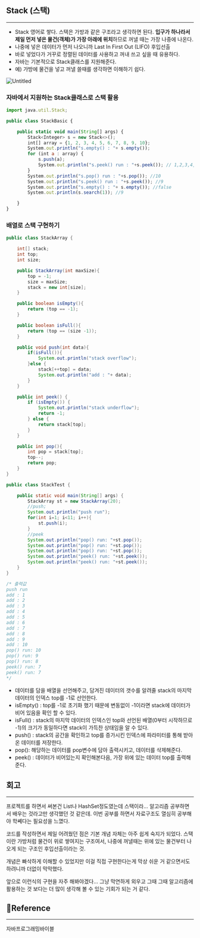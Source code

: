 ## Stack (스택)

---

- Stack 영어로 쌓다. 스택은 가방과 같은 구조라고 생각하면 된다. **입구가 하나라서 제일 먼저 넣은 물건(객체)가 가장 아래에 위치**하므로 꺼낼 때는 가장 나중에 나온다.
- 나중에 넣은 데이터가 먼저 나오니까 Last In First Out (LIFO) 후입선출
- 바로 넣었다가 거꾸로 정렬된 데이터를 사용하고 꺼내 쓰고 싶을 때 유용하다.
- 자바는 기본적으로 Stack클래스를 지원해준다.
- 예) 가방에 물건을 넣고 꺼낼 쓸때를 생각하면 이해하기 쉽다.

![Untitled](https://s3-us-west-2.amazonaws.com/secure.notion-static.com/7a3d9921-df1c-4541-904e-bd1f583154a6/Untitled.png)

  

### 자바에서 지원하는 Stack클래스로 스택 활용

```jsx
import java.util.Stack;

public class StackBasic {

    public static void main(String[] args) {
        Stack<Integer> s = new Stack<>();
        int[] array = {1, 2, 3, 4, 5, 6, 7, 8, 9, 10};
        System.out.println("s.empty() : "+ s.empty());
        for (int a : array) {
            s.push(a);
            System.out.println("s.peek() run : "+s.peek()); // 1,2,3,4,5,6,7,8,9,10 출력
        }
        System.out.println("s.pop() run : "+s.pop()); //10
        System.out.println("s.peek() run : "+s.peek()); //9
        System.out.println("s.empty() : "+ s.empty()); //false
        System.out.println(s.search(1)); //9

    }
}
```

### 배열로 스택 구현하기

```java
public class StackArray {

    int[] stack;
    int top;
    int size;

    public StackArray(int maxSize){
        top = -1;
        size = maxSize;
        stack = new int[size];
    }

    public boolean isEmpty(){
        return (top == -1);
    }

    public boolean isFull(){
        return (top == (size -1));
    }

    public void push(int data){
        if(isFull()){
            System.out.println("stack overflow");
        }else {
            stack[++top] = data;
            System.out.println("add : "+ data);
        }
    }

    public int peek() {
        if (isEmpty()) {
            System.out.println("stack underflow");
            return -1;
        } else {
            return stack[top];
        }
    }

    public int pop(){
        int pop = stack[top];
        top--;
        return pop;
    }
}

public class StackTest {

    public static void main(String[] args) {
        StackArray st = new StackArray(20);
        //push;
        System.out.println("push run");
        for(int i=1; i<11; i++){
            st.push(i);
        }
        //peek
        System.out.println("pop() run: "+st.pop());
        System.out.println("pop() run: "+st.pop());
        System.out.println("pop() run: "+st.pop());
        System.out.println("peek() run: "+st.peek());
        System.out.println("peek() run: "+st.peek());
    }
}

/* 출력값
push run
add : 1
add : 2
add : 3
add : 4
add : 5
add : 6
add : 7
add : 8
add : 9
add : 10
pop() run: 10
pop() run: 9
pop() run: 8
peek() run: 7
peek() run: 7
*/
```

- 데이터를 담을 배열을 선언해주고, 담겨진 데이터의 갯수를 알려줄 stack의 마지막 데이터의 인덱스 top를 -1로 선언한다.
- isEmpty() : top를 -1로 초기화 했기 때문에 변동없이 -1이라면 stack에 데이터가 비어 있음을 확인 할 수 있다.
- isFull() :  stack의 마지막 데이터의 인덱스인 top와 선언된 배열(0부터 시작하므로 -1)의 크기가 동일하다면 stack이 가득찬 상태임을 알 수 있다.
- push() : stack의 공간을 확인하고 top를 증가시킨 인덱스에 파라미터를 통해 받아온 데이터를 저장한다.
- pop(): 해당하는 데이터를  pop변수에 담아 출력시키고,  데이터를 삭제해준다.
- peek() : 데이터가 비어있는지 확인해본다음, 가장 위에 있는 데이터 top를 출력해준다.

## 회고

---

프로젝트를 하면서 써본건 List나 HashSet정도였는데 스택이라… 알고리즘 공부하면서 배우는 것라고만 생각했던 것 같은데. 이번 공부를 하면서 자료구조도 열심히 공부해야 학쎼다는 필요성을 느꼈다. 

코드를 작성하면서 제일 어려웠던 점은 기본 개념 자체는 아주 쉽게 숙지가 되었다. 스택이란 가방처럼 물건이 위로 쌓여지는 구조여서, 나중에 꺼낼때는 위에 있는 물건부터 나오게 되는 구조인 후입선출이라는 것.

개념은 빠삭하게 이해할 수 있었지만 이걸 직접 구현한다는게 막상 쉬운 거 같으면서도 하려니까 더없이 막막했다. 

앞으로 이런식의 구현을 자주 해봐야겠다… 그냥 막연하게 외우고 그때 그때 알고리즘에 활용하는 것 보다는 더 많이 생각해 볼 수 있는 기회가 되는 거 같다. 

## 🔗Reference

---

자바프로그래밍바이블